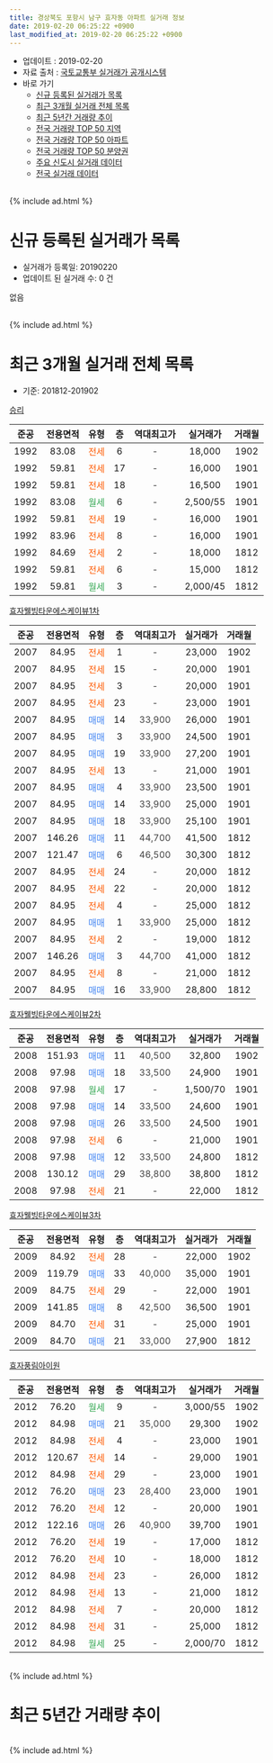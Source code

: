 ```yaml
---
title: 경상북도 포항시 남구 효자동 아파트 실거래 정보
date: 2019-02-20 06:25:22 +0900
last_modified_at: 2019-02-20 06:25:22 +0900
---
```


* 업데이트 : 2019-02-20
* 자료 출처 : [국토교통부 실거래가 공개시스템](http://rt.molit.go.kr)
* 바로 가기
    * [신규 등록된 실거래가 목록](#신규-등록된-실거래가-목록)
    * [최근 3개월 실거래 전체 목록](#최근-3개월-실거래-전체-목록)
    * [최근 5년간 거래량 추이](#최근-5년간-거래량-추이)
    * [전국 거래량 TOP 50 지역](https://inasie.github.io/apt-trade-info/최근-3개월-전국에서-가장-거래가-많이-발생한-지역)
    * [전국 거래량 TOP 50 아파트](https://inasie.github.io/apt-trade-info/최근-3개월-전국에서-가장-거래가-많이-발생한-아파트)
    * [전국 거래량 TOP 50 분양권](https://inasie.github.io/apt-trade-info/최근-3개월-전국에서-가장-거래가-많이-발생한-분양권)
    * [주요 신도시 실거래 데이터](https://inasie.github.io/apt-trade-info/주요-신도시)
    * [전국 실거래 데이터](https://inasie.github.io/apt-trade-info/전국)
<br>
{% include ad.html %}
<br>

# 신규 등록된 실거래가 목록
* 실거래가 등록일: 20190220
* 업데이트 된 실거래 수: 0 건

없음

<br>
{% include ad.html %}
<br>

# 최근 3개월 실거래 전체 목록
* 기준: 201812-201902


[승리](https://search.naver.com/search.naver?query=%EA%B2%BD%EC%83%81%EB%B6%81%EB%8F%84+%ED%8F%AC%ED%95%AD%EC%8B%9C+%EB%82%A8%EA%B5%AC+%ED%9A%A8%EC%9E%90%EB%8F%99+%EC%8A%B9%EB%A6%AC)

|준공|전용면적|유형|층|역대최고가|실거래가|거래월|
|:---:|:---:|:---:|:---:|:---:|:---:|:---:|
|1992|83.08|<span style="color:#ff5a00">전세</span>|6|<span style="color:#444444">-</span>|18,000|1902|
|1992|59.81|<span style="color:#ff5a00">전세</span>|17|<span style="color:#444444">-</span>|16,000|1901|
|1992|59.81|<span style="color:#ff5a00">전세</span>|18|<span style="color:#444444">-</span>|16,500|1901|
|1992|83.08|<span style="color:#34a853">월세</span>|6|<span style="color:#444444">-</span>|2,500/55|1901|
|1992|59.81|<span style="color:#ff5a00">전세</span>|19|<span style="color:#444444">-</span>|16,000|1901|
|1992|83.96|<span style="color:#ff5a00">전세</span>|8|<span style="color:#444444">-</span>|16,000|1901|
|1992|84.69|<span style="color:#ff5a00">전세</span>|2|<span style="color:#444444">-</span>|18,000|1812|
|1992|59.81|<span style="color:#ff5a00">전세</span>|6|<span style="color:#444444">-</span>|15,000|1812|
|1992|59.81|<span style="color:#34a853">월세</span>|3|<span style="color:#444444">-</span>|2,000/45|1812|

[효자웰빙타운에스케이뷰1차](https://search.naver.com/search.naver?query=%EA%B2%BD%EC%83%81%EB%B6%81%EB%8F%84+%ED%8F%AC%ED%95%AD%EC%8B%9C+%EB%82%A8%EA%B5%AC+%ED%9A%A8%EC%9E%90%EB%8F%99+%ED%9A%A8%EC%9E%90%EC%9B%B0%EB%B9%99%ED%83%80%EC%9A%B4%EC%97%90%EC%8A%A4%EC%BC%80%EC%9D%B4%EB%B7%B01%EC%B0%A8)

|준공|전용면적|유형|층|역대최고가|실거래가|거래월|
|:---:|:---:|:---:|:---:|:---:|:---:|:---:|
|2007|84.95|<span style="color:#ff5a00">전세</span>|1|<span style="color:#444444">-</span>|23,000|1902|
|2007|84.95|<span style="color:#ff5a00">전세</span>|15|<span style="color:#444444">-</span>|20,000|1901|
|2007|84.95|<span style="color:#ff5a00">전세</span>|3|<span style="color:#444444">-</span>|20,000|1901|
|2007|84.95|<span style="color:#ff5a00">전세</span>|23|<span style="color:#444444">-</span>|23,000|1901|
|2007|84.95|<span style="color:#4285f3">매매</span>|14|<span style="color:#444444">33,900</span>|26,000|1901|
|2007|84.95|<span style="color:#4285f3">매매</span>|3|<span style="color:#444444">33,900</span>|24,500|1901|
|2007|84.95|<span style="color:#4285f3">매매</span>|19|<span style="color:#444444">33,900</span>|27,200|1901|
|2007|84.95|<span style="color:#ff5a00">전세</span>|13|<span style="color:#444444">-</span>|21,000|1901|
|2007|84.95|<span style="color:#4285f3">매매</span>|4|<span style="color:#444444">33,900</span>|23,500|1901|
|2007|84.95|<span style="color:#4285f3">매매</span>|14|<span style="color:#444444">33,900</span>|25,000|1901|
|2007|84.95|<span style="color:#4285f3">매매</span>|18|<span style="color:#444444">33,900</span>|25,100|1901|
|2007|146.26|<span style="color:#4285f3">매매</span>|11|<span style="color:#444444">44,700</span>|41,500|1812|
|2007|121.47|<span style="color:#4285f3">매매</span>|6|<span style="color:#444444">46,500</span>|30,300|1812|
|2007|84.95|<span style="color:#ff5a00">전세</span>|24|<span style="color:#444444">-</span>|20,000|1812|
|2007|84.95|<span style="color:#ff5a00">전세</span>|22|<span style="color:#444444">-</span>|20,000|1812|
|2007|84.95|<span style="color:#ff5a00">전세</span>|4|<span style="color:#444444">-</span>|25,000|1812|
|2007|84.95|<span style="color:#4285f3">매매</span>|1|<span style="color:#444444">33,900</span>|25,000|1812|
|2007|84.95|<span style="color:#ff5a00">전세</span>|2|<span style="color:#444444">-</span>|19,000|1812|
|2007|146.26|<span style="color:#4285f3">매매</span>|3|<span style="color:#444444">44,700</span>|41,000|1812|
|2007|84.95|<span style="color:#ff5a00">전세</span>|8|<span style="color:#444444">-</span>|21,000|1812|
|2007|84.95|<span style="color:#4285f3">매매</span>|16|<span style="color:#444444">33,900</span>|28,800|1812|

[효자웰빙타운에스케이뷰2차](https://search.naver.com/search.naver?query=%EA%B2%BD%EC%83%81%EB%B6%81%EB%8F%84+%ED%8F%AC%ED%95%AD%EC%8B%9C+%EB%82%A8%EA%B5%AC+%ED%9A%A8%EC%9E%90%EB%8F%99+%ED%9A%A8%EC%9E%90%EC%9B%B0%EB%B9%99%ED%83%80%EC%9A%B4%EC%97%90%EC%8A%A4%EC%BC%80%EC%9D%B4%EB%B7%B02%EC%B0%A8)

|준공|전용면적|유형|층|역대최고가|실거래가|거래월|
|:---:|:---:|:---:|:---:|:---:|:---:|:---:|
|2008|151.93|<span style="color:#4285f3">매매</span>|11|<span style="color:#444444">40,500</span>|32,800|1902|
|2008|97.98|<span style="color:#4285f3">매매</span>|18|<span style="color:#444444">33,500</span>|24,900|1901|
|2008|97.98|<span style="color:#34a853">월세</span>|17|<span style="color:#444444">-</span>|1,500/70|1901|
|2008|97.98|<span style="color:#4285f3">매매</span>|14|<span style="color:#444444">33,500</span>|24,600|1901|
|2008|97.98|<span style="color:#4285f3">매매</span>|26|<span style="color:#444444">33,500</span>|24,500|1901|
|2008|97.98|<span style="color:#ff5a00">전세</span>|6|<span style="color:#444444">-</span>|21,000|1901|
|2008|97.98|<span style="color:#4285f3">매매</span>|12|<span style="color:#444444">33,500</span>|24,800|1812|
|2008|130.12|<span style="color:#4285f3">매매</span>|29|<span style="color:#444444">38,800</span>|38,800|1812|
|2008|97.98|<span style="color:#ff5a00">전세</span>|21|<span style="color:#444444">-</span>|22,000|1812|

[효자웰빙타운에스케이뷰3차](https://search.naver.com/search.naver?query=%EA%B2%BD%EC%83%81%EB%B6%81%EB%8F%84+%ED%8F%AC%ED%95%AD%EC%8B%9C+%EB%82%A8%EA%B5%AC+%ED%9A%A8%EC%9E%90%EB%8F%99+%ED%9A%A8%EC%9E%90%EC%9B%B0%EB%B9%99%ED%83%80%EC%9A%B4%EC%97%90%EC%8A%A4%EC%BC%80%EC%9D%B4%EB%B7%B03%EC%B0%A8)

|준공|전용면적|유형|층|역대최고가|실거래가|거래월|
|:---:|:---:|:---:|:---:|:---:|:---:|:---:|
|2009|84.92|<span style="color:#ff5a00">전세</span>|28|<span style="color:#444444">-</span>|22,000|1902|
|2009|119.79|<span style="color:#4285f3">매매</span>|33|<span style="color:#444444">40,000</span>|35,000|1901|
|2009|84.75|<span style="color:#ff5a00">전세</span>|29|<span style="color:#444444">-</span>|22,000|1901|
|2009|141.85|<span style="color:#4285f3">매매</span>|8|<span style="color:#444444">42,500</span>|36,500|1901|
|2009|84.70|<span style="color:#ff5a00">전세</span>|31|<span style="color:#444444">-</span>|25,000|1901|
|2009|84.70|<span style="color:#4285f3">매매</span>|21|<span style="color:#444444">33,000</span>|27,900|1812|


<script async src="//pagead2.googlesyndication.com/pagead/js/adsbygoogle.js"></script>
<!-- 기본 -->
<ins class="adsbygoogle"
     style="display:block"
     data-ad-client="ca-pub-2446590836940007"
     data-ad-slot="1659523306"
     data-ad-format="auto"
     data-full-width-responsive="true"></ins>
<script>
(adsbygoogle = window.adsbygoogle || []).push({});
</script>


[효자풍림아이원](https://search.naver.com/search.naver?query=%EA%B2%BD%EC%83%81%EB%B6%81%EB%8F%84+%ED%8F%AC%ED%95%AD%EC%8B%9C+%EB%82%A8%EA%B5%AC+%ED%9A%A8%EC%9E%90%EB%8F%99+%ED%9A%A8%EC%9E%90%ED%92%8D%EB%A6%BC%EC%95%84%EC%9D%B4%EC%9B%90)

|준공|전용면적|유형|층|역대최고가|실거래가|거래월|
|:---:|:---:|:---:|:---:|:---:|:---:|:---:|
|2012|76.20|<span style="color:#34a853">월세</span>|9|<span style="color:#444444">-</span>|3,000/55|1902|
|2012|84.98|<span style="color:#4285f3">매매</span>|21|<span style="color:#444444">35,000</span>|29,300|1902|
|2012|84.98|<span style="color:#ff5a00">전세</span>|4|<span style="color:#444444">-</span>|23,000|1901|
|2012|120.67|<span style="color:#ff5a00">전세</span>|14|<span style="color:#444444">-</span>|29,000|1901|
|2012|84.98|<span style="color:#ff5a00">전세</span>|29|<span style="color:#444444">-</span>|23,000|1901|
|2012|76.20|<span style="color:#4285f3">매매</span>|23|<span style="color:#444444">28,400</span>|23,000|1901|
|2012|76.20|<span style="color:#ff5a00">전세</span>|12|<span style="color:#444444">-</span>|20,000|1901|
|2012|122.16|<span style="color:#4285f3">매매</span>|26|<span style="color:#444444">40,900</span>|39,700|1901|
|2012|76.20|<span style="color:#ff5a00">전세</span>|19|<span style="color:#444444">-</span>|17,000|1812|
|2012|76.20|<span style="color:#ff5a00">전세</span>|10|<span style="color:#444444">-</span>|18,000|1812|
|2012|84.98|<span style="color:#ff5a00">전세</span>|23|<span style="color:#444444">-</span>|26,000|1812|
|2012|84.98|<span style="color:#ff5a00">전세</span>|13|<span style="color:#444444">-</span>|21,000|1812|
|2012|84.98|<span style="color:#ff5a00">전세</span>|7|<span style="color:#444444">-</span>|20,000|1812|
|2012|84.98|<span style="color:#ff5a00">전세</span>|31|<span style="color:#444444">-</span>|25,000|1812|
|2012|84.98|<span style="color:#34a853">월세</span>|25|<span style="color:#444444">-</span>|2,000/70|1812|


<br>
{% include ad.html %}
<br>

# 최근 5년간 거래량 추이


<div style="width:100%;">
    <canvas id="deal_progress" height="200"></canvas>
</div>

<script>
new Chart(document.getElementById("deal_progress"), {
    type: 'line',
    data: {
        labels: ['201402','201403','201404','201405','201406','201407','201408','201409','201410','201411','201412','201501','201502','201503','201504','201505','201506','201507','201508','201509','201510','201511','201512','201601','201602','201603','201604','201605','201606','201607','201608','201609','201610','201611','201612','201701','201702','201703','201704','201705','201706','201707','201708','201709','201710','201711','201712','201801','201802','201803','201804','201805','201806','201807','201808','201809','201810','201811','201812','201901','201902'],
        datasets: [{
            label: '매매',
            pointRadius: 1,
            data: [22, 28, 22, 21, 17, 17, 12, 28, 31, 27, 23, 17, 12, 26, 27, 22, 24, 19, 15, 11, 8, 10, 12, 6, 0, 11, 7, 3, 13, 9, 16, 14, 16, 14, 10, 5, 10, 10, 8, 10, 13, 24, 22, 18, 21, 17, 13, 15, 6, 13, 17, 8, 10, 8, 20, 13, 19, 14, 8, 13, 2],
            borderColor: "rgba(255, 201, 14, 1)",
            backgroundColor: "rgba(255, 201, 14, 0.5)",
            fill: false,
            lineTension: 0
        },{
            label: '전월세',
            pointRadius: 1,
            data: [10, 4, 1, 8, 7, 8, 4, 8, 9, 6, 3, 8, 11, 10, 8, 16, 9, 8, 9, 9, 7, 7, 6, 10, 7, 6, 6, 9, 6, 12, 12, 4, 10, 11, 16, 17, 11, 16, 5, 9, 8, 9, 6, 11, 12, 9, 7, 10, 7, 9, 11, 6, 5, 11, 9, 6, 17, 4, 16, 17, 4],
            borderColor: "rgba(0, 141, 185, 1)",
            backgroundColor: "rgba(0, 141, 185, 0.5)",
            fill: false,
            lineTension: 0
        }
        ]
    },
    options: {
        responsive: true,
        title: {
            display: false
        },
        tooltips: {
            mode: 'index',
            intersect: false
        },
        hover: {
            mode: 'nearest',
            intersect: true
        },
        scales: {
            xAxes: [{
                display: true,
                scaleLabel: {
                    display: true,
                    labelString: '년/월'
                }
            }],
            yAxes: [{
                display: true,
                ticks: {
                    suggestedMin: 0,
                },
                scaleLabel: {
                    display: true,
                    labelString: '실거래 수'
                }
            }]
        }
    }
});

</script>


<br>
{% include ad.html %}
<br>

